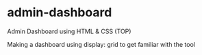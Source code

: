 # admin-dashboard
Admin Dashboard using HTML &amp; CSS (TOP)

Making a dashboard using display: grid to get familiar with the tool
